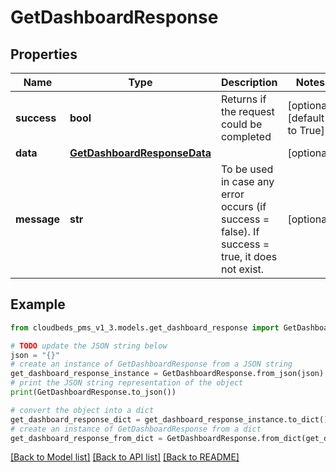 # GetDashboardResponse


## Properties

Name | Type | Description | Notes
------------ | ------------- | ------------- | -------------
**success** | **bool** | Returns if the request could be completed | [optional] [default to True]
**data** | [**GetDashboardResponseData**](GetDashboardResponseData.md) |  | [optional] 
**message** | **str** | To be used in case any error occurs (if success &#x3D; false). If success &#x3D; true, it does not exist. | [optional] 

## Example

```python
from cloudbeds_pms_v1_3.models.get_dashboard_response import GetDashboardResponse

# TODO update the JSON string below
json = "{}"
# create an instance of GetDashboardResponse from a JSON string
get_dashboard_response_instance = GetDashboardResponse.from_json(json)
# print the JSON string representation of the object
print(GetDashboardResponse.to_json())

# convert the object into a dict
get_dashboard_response_dict = get_dashboard_response_instance.to_dict()
# create an instance of GetDashboardResponse from a dict
get_dashboard_response_from_dict = GetDashboardResponse.from_dict(get_dashboard_response_dict)
```
[[Back to Model list]](../README.md#documentation-for-models) [[Back to API list]](../README.md#documentation-for-api-endpoints) [[Back to README]](../README.md)


